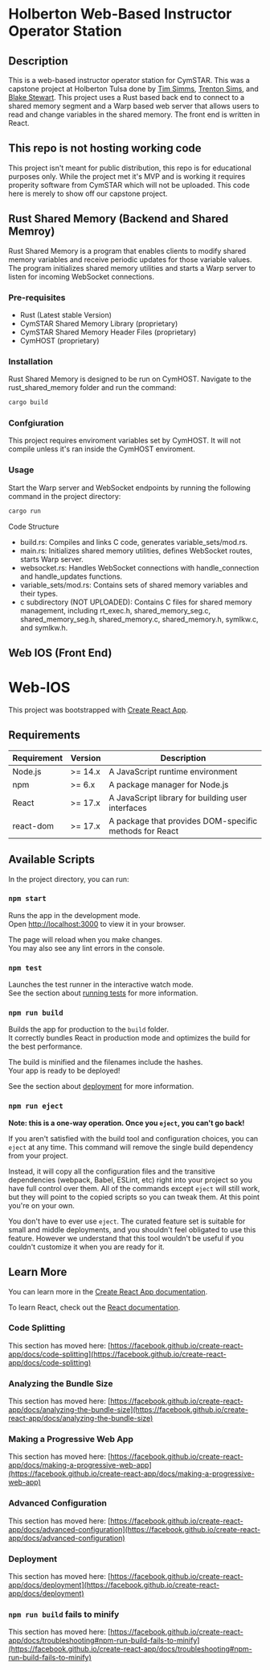 # Holberton Web-Based Instructor Operator Station

## Description

This is a web-based instructor operator station for CymSTAR. This was a capstone project at Holberton Tulsa done by [Tim Simms](https://github.com/TimSimms84), [Trenton Sims](https://github.com/tsims115), and [Blake Stewart](https://github.com/Acochisse). This project uses a Rust based back end to connect to a shared memory segment and a Warp based web server that allows users to read and change variables in the shared memory. The front end is written in React.


## This repo is not hosting working code

This project isn't meant for public distribution, this repo is for educational purposes only. While the project met it's MVP and is working it requires properity software from CymSTAR which will not be uploaded. This code here is merely to show off our capstone project.


## Rust Shared Memory (Backend and Shared Memroy)

Rust Shared Memory is a program that enables clients to modify shared memory variables and receive periodic updates for those variable values. The program initializes shared memory utilities and starts a Warp server to listen for incoming WebSocket connections.

### Pre-requisites
* Rust (Latest stable Version)
* CymSTAR Shared Memory Library (proprietary)
* CymSTAR Shared Memory Header Files (proprietary)
* CymHOST (proprietary)

### Installation

Rust Shared Memory is designed to be run on CymHOST. Navigate to the rust_shared_memory folder and run the command:

```Rust
cargo build
```

### Confgiuration
This project requires enviroment variables set by CymHOST. It will not compile unless it's ran inside the CymHOST enviroment.

### Usage

Start the Warp server and WebSocket endpoints by running the following command in the project directory:

```Rust
cargo run
```

Code Structure
* build.rs: Compiles and links C code, generates variable_sets/mod.rs.
* main.rs: Initializes shared memory utilities, defines WebSocket routes, starts Warp server.
* websocket.rs: Handles WebSocket connections with handle_connection and handle_updates functions.
* variable_sets/mod.rs: Contains sets of shared memory variables and their types.
* c subdirectory (NOT UPLOADED): Contains C files for shared memory management, including rt_exec.h, shared_memory_seg.c, shared_memory_seg.h, shared_memory.c, shared_memory.h, symlkw.c, and symlkw.h.


## Web IOS (Front End)

# Web-IOS

This project was bootstrapped with [Create React App](https://github.com/facebook/create-react-app).
## Requirements

| Requirement | Version | Description |
| --- | --- | --- |
| Node.js | >= 14.x | A JavaScript runtime environment |
| npm | >= 6.x | A package manager for Node.js |
| React | >= 17.x | A JavaScript library for building user interfaces |
| react-dom | >= 17.x | A package that provides DOM-specific methods for React |


## Available Scripts

In the project directory, you can run:

### `npm start`

Runs the app in the development mode.\
Open [http://localhost:3000](http://localhost:3000) to view it in your browser.

The page will reload when you make changes.\
You may also see any lint errors in the console.

### `npm test`

Launches the test runner in the interactive watch mode.\
See the section about [running tests](https://facebook.github.io/create-react-app/docs/running-tests) for more information.

### `npm run build`

Builds the app for production to the `build` folder.\
It correctly bundles React in production mode and optimizes the build for the best performance.

The build is minified and the filenames include the hashes.\
Your app is ready to be deployed!

See the section about [deployment](https://facebook.github.io/create-react-app/docs/deployment) for more information.

### `npm run eject`

**Note: this is a one-way operation. Once you `eject`, you can't go back!**

If you aren't satisfied with the build tool and configuration choices, you can `eject` at any time. This command will remove the single build dependency from your project.

Instead, it will copy all the configuration files and the transitive dependencies (webpack, Babel, ESLint, etc) right into your project so you have full control over them. All of the commands except `eject` will still work, but they will point to the copied scripts so you can tweak them. At this point you're on your own.

You don't have to ever use `eject`. The curated feature set is suitable for small and middle deployments, and you shouldn't feel obligated to use this feature. However we understand that this tool wouldn't be useful if you couldn't customize it when you are ready for it.

## Learn More

You can learn more in the [Create React App documentation](https://facebook.github.io/create-react-app/docs/getting-started).

To learn React, check out the [React documentation](https://reactjs.org/).

### Code Splitting

This section has moved here: [https://facebook.github.io/create-react-app/docs/code-splitting](https://facebook.github.io/create-react-app/docs/code-splitting)

### Analyzing the Bundle Size

This section has moved here: [https://facebook.github.io/create-react-app/docs/analyzing-the-bundle-size](https://facebook.github.io/create-react-app/docs/analyzing-the-bundle-size)

### Making a Progressive Web App

This section has moved here: [https://facebook.github.io/create-react-app/docs/making-a-progressive-web-app](https://facebook.github.io/create-react-app/docs/making-a-progressive-web-app)

### Advanced Configuration

This section has moved here: [https://facebook.github.io/create-react-app/docs/advanced-configuration](https://facebook.github.io/create-react-app/docs/advanced-configuration)

### Deployment

This section has moved here: [https://facebook.github.io/create-react-app/docs/deployment](https://facebook.github.io/create-react-app/docs/deployment)

### `npm run build` fails to minify

This section has moved here: [https://facebook.github.io/create-react-app/docs/troubleshooting#npm-run-build-fails-to-minify](https://facebook.github.io/create-react-app/docs/troubleshooting#npm-run-build-fails-to-minify)


